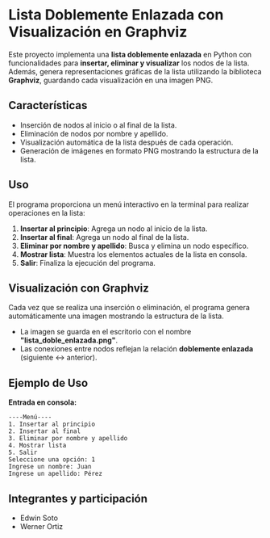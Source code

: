 # Lista Doblemente Enlazada con Visualización en Graphviz

Este proyecto implementa una **lista doblemente enlazada** en Python con funcionalidades para **insertar, eliminar y visualizar** los nodos de la lista. Además, genera representaciones gráficas de la lista utilizando la biblioteca **Graphviz**, guardando cada visualización en una imagen PNG.

## Características
- Inserción de nodos al inicio o al final de la lista.
- Eliminación de nodos por nombre y apellido.
- Visualización automática de la lista después de cada operación.
- Generación de imágenes en formato PNG mostrando la estructura de la lista.

## Uso
El programa proporciona un menú interactivo en la terminal para realizar operaciones en la lista:

1. **Insertar al principio**: Agrega un nodo al inicio de la lista.
2. **Insertar al final**: Agrega un nodo al final de la lista.
3. **Eliminar por nombre y apellido**: Busca y elimina un nodo específico.
4. **Mostrar lista**: Muestra los elementos actuales de la lista en consola.
5. **Salir**: Finaliza la ejecución del programa.

## Visualización con Graphviz
Cada vez que se realiza una inserción o eliminación, el programa genera automáticamente una imagen mostrando la estructura de la lista.

- La imagen se guarda en el escritorio con el nombre **"lista_doble_enlazada.png"**.
- Las conexiones entre nodos reflejan la relación **doblemente enlazada** (siguiente ↔ anterior).

## Ejemplo de Uso
**Entrada en consola:**
```
----Menú----
1. Insertar al principio
2. Insertar al final
3. Eliminar por nombre y apellido
4. Mostrar lista
5. Salir
Seleccione una opción: 1
Ingrese un nombre: Juan
Ingrese un apellido: Pérez
```

## Integrantes y participación
- Edwin Soto 
- Werner Ortiz

